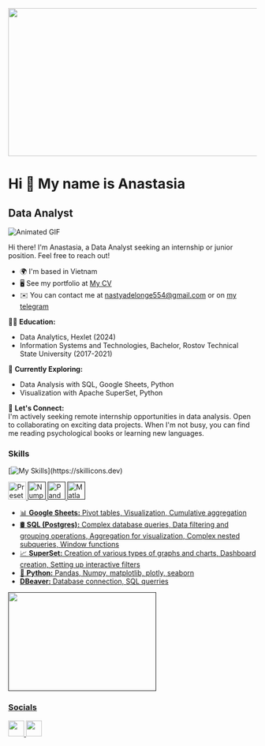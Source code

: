 <div align="center">
  <img src="https://user-images.githubusercontent.com/74038190/221352987-68da234d-4d62-4e9d-9d7f-098dc657c2dc.gif" width="1000" height="300">
</div>

# Hi 👋 My name is Anastasia
## Data Analyst

![Animated GIF](https://user-images.githubusercontent.com/74038190/216649417-9acc58df-9186-4132-ad43-819a57babb67.gif)

Hi there! I'm Anastasia, a Data Analyst seeking an internship or junior position. Feel free to reach out!

* 🌍 I'm based in Vietnam 
* 🖥️ See my portfolio at [My CV](http://cv.hexlet.io/resumes/4087)
* ✉️ You can contact me at [nastyadelonge554@gmail.com](mailto:nastyadelonge554@gmail.com) or on [my telegram](https://t.me/horosho_budet)

👨‍🎓 **Education:**

* Data Analytics, Hexlet (2024)
* Information Systems and Technologies, Bachelor, Rostov Technical State University (2017-2021)

🔭 **Currently Exploring:**  
- Data Analysis with SQL, Google Sheets, Python  
- Visualization with Apache SuperSet, Python

🤝 **Let's Connect:**  
I'm actively seeking remote internship opportunities in data analysis. Open to collaborating on exciting data projects. When I'm not busy, you can find me reading psychological books or learning new languages.


### Skills
[![My Skills](https://skillicons.dev/icons?i=anaconda,git,github,matlab,postgres,py,vscode,)](https://skillicons.dev)

<p align="left">
  <a href="https://preset.io/" target="_blank" rel="noreferrer"><img src="https://avatars.githubusercontent.com/u/45908173?s=200&v=4" width="36" height="36" alt="Preset"</a>
  <a href="" target="_blank" rel="noreferrer"><img src="https://github.com/marwin1991/profile-technology-icons/assets/76012086/4ec200c2-acdf-4c42-b419-cd49cba3d09f" width="36" height="36" alt="Numpy"</a>
  <a href="" target="_blank" rel="noreferrer"><img src="https://github.com/marwin1991/profile-technology-icons/assets/76012086/24b02d77-2f28-43c7-b5d6-e15e3395851b" width="36" height="36" alt="Pandas"</a>
  <a href="" target="_blank" rel="noreferrer"><img src="https://user-images.githubusercontent.com/25181517/192106593-610ee31c-995e-4f24-b8e1-0f18eead6fae.png" width="36" height="36" alt="Matlab"</a>
</p>
    
- 📊 **Google Sheets:** Pivot tables, Visualization, Cumulative aggregation  
- 🛢️ **SQL (Postgres):** Complex database queries, Data filtering and grouping operations, Aggregation for visualization, Complex nested subqueries, Window functions  
- 📈 **SuperSet:** Creation of various types of graphs and charts, Dashboard creation, Setting up interactive filters  
- 🐍 **Python:** Pandas, Numpy, matplotlib, plotly, seaborn
- **DBeaver:** Database connection, SQL querries
<div align="left">
  <img src="https://user-images.githubusercontent.com/74038190/212750155-3ceddfbd-19d3-40a3-87af-8d329c8323c4.gif" width="300" height="200">
</div>

### Socials

<p align="left">
  <a href="https://www.github.com/AnastasiaSep" target="_blank" rel="noreferrer">
    <img src="https://raw.githubusercontent.com/danielcranney/readme-generator/main/public/icons/socials/github.svg" width="32" height="32" />
  </a>
  <a href="https://t.me/horosho_budet" target="_blank" rel="noreferrer">
    <img src="https://c0.klipartz.com/pngpicture/82/892/gratis-png-iphone-telegrama-iconos-de-computadora-android-telegrama.png" width="32" height="32" />
  </a>

</p>
